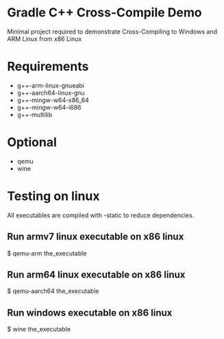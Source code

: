 # Gradle C++ Cross-Compile Demo
Minimal project required to demonstrate Cross-Compiling to Windows and ARM Linux from x86 Linux

# Requirements
* g++-arm-linux-gnueabi
* g++-aarch64-linux-gnu
* g++-mingw-w64-x86_64
* g++-mingw-w64-i686
* g++-multilib

# Optional
* qemu
* wine

# Testing on linux
All executables are compiled with -static to reduce dependencies.

## Run armv7 linux executable on x86 linux
$ qemu-arm the_executable

## Run arm64 linux executable on x86 linux
$ qemu-aarch64 the_executable

## Run windows executable on x86 linux
$ wine the_executable
